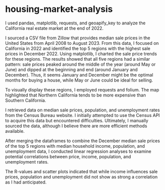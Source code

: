 # housing-market-analysis
I used pandas, matplotlib, requests, and geoapify_key to analyze the California real estate market at the end of 2022.

I sourced a CSV file from Zillow that provides median sale prices in the United States from April 2008 to August 2023. From this data, I focused on California in 2022 and identified the top 5 regions with the highest sale prices in December 2022. Using matplotlib, I charted the sale price trends for these regions. The results showed that all five regions had a similar pattern: sale prices peaked around the middle of the year (around May or June) and dipped at the beginning and end (around January and December). Thus, it seems January and December might be the optimal months for buying a house, while May or June could be ideal for selling.

To visually display these regions, I employed requests and folium. The map highlighted that Northern California tends to be more expensive than Southern California.

I retrieved data on median sale prices, population, and unemployment rates from the Census Bureau website. I initially attempted to use the Census API to acquire this data but encountered difficulties. Ultimately, I manually sourced the data, although I believe there are more efficient methods available.

After merging the dataframes to combine the December median sale prices of the top 5 regions with median household income, population, and unemployment data, I conducted linear regression analyses to examine potential correlations between price, income, population, and unemployment rates.

The R-values and scatter plots indicated that while income influences sale prices, population and unemployment did not show as strong a correlation as I had anticipated.

